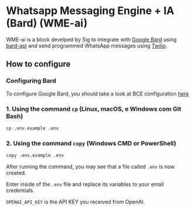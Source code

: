 # Whatsapp Messaging Engine + IA (Bard) (WME-ai)

WME-ai is a block develped by Sig to integrate with [Google Bard](https://bard.google.com) using [bard-api](https://www.npmjs.com/package/bard-ai) and send programmed WhatsApp messages using [Twilio](https://console.twilio.com).

## How to configure

### Configuring Bard

To configure Google Bard, you should take a look at BCE configuration [here]()

### 1. Using the command `cp` (Linux, macOS, e Windows com Git Bash)

```bash
cp .env.example .env
```

### 2. Using the command `copy` (Windows CMD or PowerShell)

```bash
copy .env.example .env
```

After running the command, you may see that a file called `.env` is now created.

Enter inside of the `.env` file and replace its variables to your email credentials.

`OPENAI_API_KEY` is the API KEY you received from OpenAI.
